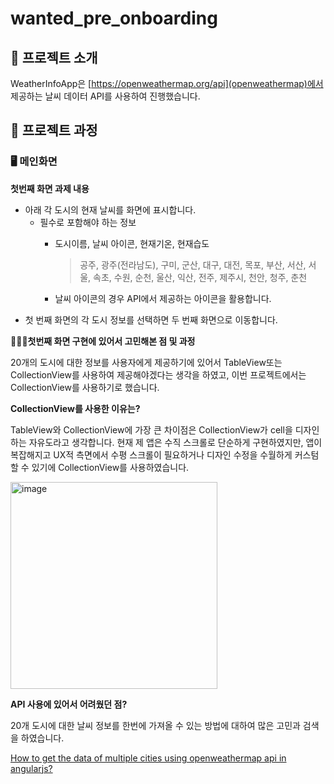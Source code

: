 # wanted_pre_onboarding

## 🎤 프로젝트 소개

WeatherInfoApp은 [https://openweathermap.org/api](openweathermap)에서 제공하는 날씨 데이터 API를 사용하여 진행했습니다.


## 🚌 프로젝트 과정

### **🖥 메인화면**

**첫번째 화면 과제 내용**

- 아래 각 도시의 현재 날씨를 화면에 표시합니다.
    - 필수로 포함해야 하는 정보
        - 도시이름, 날씨 아이콘, 현재기온, 현재습도
            
            > 공주, 광주(전라남도), 구미, 군산, 대구, 대전, 목포, 부산, 서산, 서울, 속초, 수원, 순천, 울산, 익산, 전주, 제주시, 천안, 청주, 춘천
            > 
        - 날씨 아이콘의 경우 API에서 제공하는 아이콘을 활용합니다.
- 첫 번째 화면의 각 도시 정보를 선택하면 두 번째 화면으로 이동합니다.

**🙇🏻‍♂️첫번째 화면 구현에 있어서 고민해본 점 및 과정**

20개의 도시에 대한 정보를 사용자에게 제공하기에 있어서 TableView또는 CollectionView를 사용하여 제공해야겠다는 생각을 하였고, 이번 프로젝트에서는 CollectionView를 사용하기로 했습니다.

**CollectionView를 사용한 이유는?**

TableView와 CollectionView에 가장 큰 차이점은 CollectionView가 cell을 디자인하는 자유도라고 생각합니다.
현재 제 앱은 수직 스크롤로 단순하게 구현하였지만, 앱이 복잡해지고 UX적 측면에서 수평 스크롤이 필요하거나 디자인 수정을 수월하게 커스텀할 수 있기에 CollectionView를 사용하였습니다.

<img width="331" alt="image" src="https://user-images.githubusercontent.com/69107255/190030539-24fa661e-8244-4a73-9d19-6241b467e309.png">

**API 사용에 있어서 어려웠던 점?**

20개 도시에 대한 날씨 정보를 한번에 가져올 수 있는 방법에 대하여 많은 고민과 검색을 하였습니다.

[How to get the data of multiple cities using openweathermap api in angularjs?](https://stackoverflow.com/questions/39053305/how-to-get-the-data-of-multiple-cities-using-openweathermap-api-in-angularjs/72177084#72177084)


